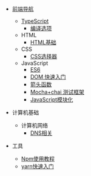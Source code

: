 <!-- docs/_sidebar.md -->

<!-- * [首页](/) -->
* [前端导航](/前端/navigation)
  * [TypeScript](前端/TypeScript/TypeScript浅尝)
    * [编译选项](前端/TypeScript/编译选项)
  * HTML
    * [HTML基础](/前端/HTML/Html常用标签)
  * CSS
    * [CSS选择器](/前端/CSS/CSS选择器)
  * JavaScript
    * [ES6](/前端/JavaScript/ES6(JavaScript))
    * [DOM 快速入门](/前端/JavaScript/DOM快速入门)
    * [箭头函数](/前端/JavaScript/JavaScript箭头函数)
    * [Mocha+chai 测试框架](/前端/JavaScript/Mocha+chai测试框架)
    * [JavaScript模块化](/前端/JavaScript/JavaScript模块化)
  
* 计算机基础
  * 计算机网络
    * [DNS相关](/计算机基础/计算机网络/DNS相关)

* 工具
  * [Npm使用教程](/工具/Npm使用教程)
  * [yarn快速入门](/工具/yarn快速入门笔记)

